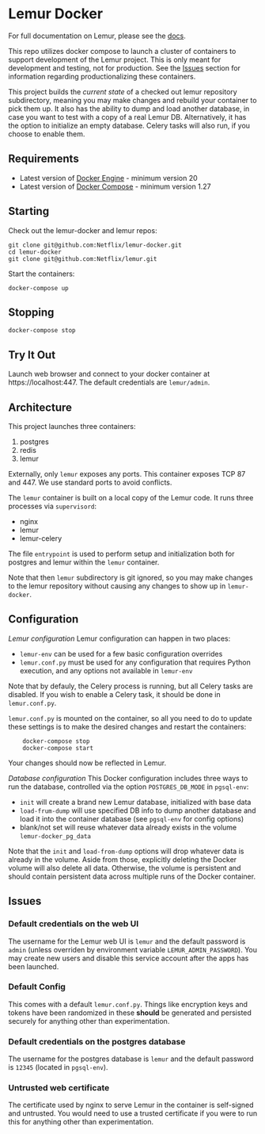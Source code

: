 Lemur Docker
============

For full documentation on Lemur, please see the [docs](https://lemur.readthedocs.org).

This repo utilizes docker compose to launch a cluster of containers to support development of the Lemur project. This is only meant for development and testing, not for production. See the [Issues](#Issues) section for information regarding productionalizing these containers.

This project builds the _current state_ of a checked out lemur repository subdirectory, meaning you may make changes and rebuild your container to pick them up. It also has the ability to dump and load another database, in case you want to test with a copy of a real Lemur DB. Alternatively, it has the option to initialize an empty database. Celery tasks will also run, if you choose to enable them.


Requirements
------------

- Latest version of [Docker Engine](https://docs.docker.com/engine/install/) - minimum version 20
- Latest version of [Docker Compose](https://docs.docker.com/compose/install/) - minimum version 1.27

Starting
--------

Check out the lemur-docker and lemur repos:

    git clone git@github.com:Netflix/lemur-docker.git
    cd lemur-docker
    git clone git@github.com:Netflix/lemur.git

Start the containers:

    docker-compose up

Stopping
--------

    docker-compose stop

Try It Out
----------

Launch web browser and connect to your docker container at https://localhost:447. The default credentials are `lemur/admin`.

Architecture
-------------

This project launches three containers:

1. postgres
2. redis
2. lemur

Externally, only `lemur` exposes any ports. This container exposes TCP 87 and 447. We use standard ports to avoid conflicts.

The `lemur` container is built on a local copy of the Lemur code. It runs three processes via `supervisord`:

- nginx
- lemur
- lemur-celery

The file `entrypoint` is used to perform setup and initialization both for postgres and lemur within the `lemur` container.

Note that then `lemur` subdirectory is git ignored, so you may make changes to the lemur repository without causing any changes to show up in `lemur-docker`.

Configuration
-------------

*Lemur configuration*
Lemur configuration can happen in two places:
 - `lemur-env` can be used for a few basic configuration overrides
 - `lemur.conf.py` must be used for any configuration that requires Python execution, and any options not available in `lemur-env`

Note that by defauly, the Celery process is running, but all Celery tasks are disabled. If you wish to enable a Celery task, it should be done in `lemur.conf.py`.

`lemur.conf.py` is mounted on the container, so all you need to do to update these settings is to make the desired changes and restart the containers:
    
        docker-compose stop
        docker-compose start

Your changes should now be reflected in Lemur.

*Database configuration*
This Docker configuration includes three ways to run the database, controlled via the option `POSTGRES_DB_MODE` in `pgsql-env`:
- `init` will create a brand new Lemur database, initialized with base data
- `load-frum-dump` will use specified DB info to dump another database and load it into the container database (see `pgsql-env` for config options)
- blank/not set will reuse whatever data already exists in the volume `lemur-docker_pg_data`

Note that the `init` and `load-from-dump` options will drop whatever data is already in the volume. Aside from those, explicitly deleting the Docker volume will also delete all data. Otherwise, the volume is persistent and should contain persistent data across multiple runs of the Docker container.

Issues
------

### Default credentials on the web UI

The username for the Lemur web UI is `lemur` and the default password is `admin` (unless overriden by environment variable `LEMUR_ADMIN_PASSWORD`). You may create new users and disable this service account after the apps has been launched.  

### Default Config

This comes with a default `lemur.conf.py`.
Things like encryption keys and tokens have been randomized in these **should** be generated and persisted securely for anything other than experimentation.

### Default credentials on the postgres database

The username for the postgres database is `lemur` and the default password is `12345` (located in `pgsql-env`).

### Untrusted web certificate

The certificate used by nginx to serve Lemur in the container is self-signed and untrusted. You would need to use a trusted certificate if you were to run this for anything other than experimentation.